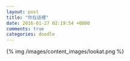 ```yaml
---
layout: post
title: "你在這裡"
date: 2016-01-27 02:19:54 +0800
comments: true
categories: doodle
---
```


{% img /images/content_images/lookat.png %}
